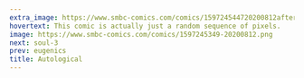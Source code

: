 ```yaml
---
extra_image: https://www.smbc-comics.com/comics/159724544720200812after.png
hovertext: This comic is actually just a random sequence of pixels.
image: https://www.smbc-comics.com/comics/1597245349-20200812.png
next: soul-3
prev: eugenics
title: Autological
---
```

